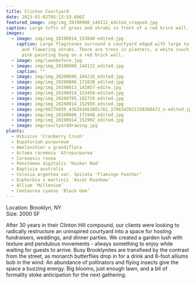 ```yaml
---
title: Clinton Courtyard
date: 2023-01-02T05:13:53.696Z
featured_image: img/img_20190908_144112_edited_cropped.jpg
caption: Large tufts of grass and shrubs in front of a red brick wall.
images:
  - image: img/img_20190914_153040-edited.jpg
    caption: Large flagstones surround a courtyard edged with large tufts of grass
      and flowering shrubs. There are trees in planters, a white couch, and a
      pink painting hung on a red brick wall.
  - image: img/lawnbefore.jpg
  - image: img/img_20190908_144112_edited.jpg
    caption: ""
  - image: img/img_20200606_164216_edited.jpg
  - image: img/img_20190806_171838_edited.jpg
  - image: img/img_20190813_142857-edite.jpg
  - image: img/img_20190914_153458-edited.jpg
  - image: img/img_20200705_182719_edited.jpg
  - image: img/img_20190914_152959_edited.jpg
  - image: img/66274859_436392663881761_3796343921158368472_n-edited.jpg
  - image: img/img_20190806_171948_edited.jpg
  - image: img/img_20190914_152902_edited.jpg
  - image: img/courtyarddrawing.jpg
plants:
  - Hibiscus 'Cranberry Crush'
  - Eupatorium purpureum
  - Amelanchier x grandiflora
  - Actaea racemosa 'Atropurpurea'
  - Coreopsis rosea
  - Penstemon digitalis 'Husker Red'
  - Baptisia australis
  - Celosia argentea var. Spicata 'Flamingo Feather’
  - Euphorbia x martinii 'Ascot Rainbow'
  - Allium 'Millenium’
  - Centaurea cyanus 'Black Gem’
---
```

L﻿ocation: Brooklyn, NY\
S﻿ize: 2000 SF

After 30 years in their Clinton Hill compound, our clients were looking to radically restructure an uninspired courtyard into a space for hosting fundraisers, weddings, and dinner parties. We created a garden lush with texture and pendulous movements - always something to enjoy while waiting for guests to arrive. Busy Brooklynites are transfixed by the contrast from the street, as monarch butterflies drop in for a drink and 8-foot alliums bob in the wind. An abundance of pollinators and flying insects give the space a buzzing energy. Big blooms, just enough lawn, and a bit of formality stoke anticipation for the next gathering.